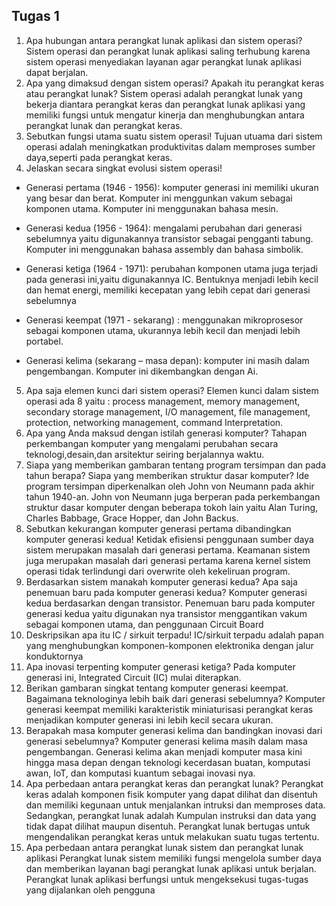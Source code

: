 ## Tugas 1
1.	Apa hubungan antara perangkat lunak aplikasi dan sistem operasi?
Sistem operasi dan perangkat lunak aplikasi saling terhubung karena sistem operasi menyediakan layanan agar perangkat lunak aplikasi dapat berjalan.
2.	Apa yang dimaksud dengan sistem operasi? Apakah itu perangkat keras atau perangkat lunak?
Sistem operasi adalah perangkat lunak yang bekerja diantara perangkat keras dan perangkat lunak aplikasi yang memiliki fungsi untuk mengatur kinerja dan menghubungkan antara perangkat lunak dan perangkat keras.
3.	Sebutkan fungsi utama suatu sistem operasi!
Tujuan utuama dari sistem operasi adalah meningkatkan produktivitas dalam memproses sumber daya,seperti pada perangkat keras. 
4.	Jelaskan secara singkat evolusi sistem operasi!
- Generasi pertama (1946 - 1956): komputer generasi ini memiliki ukuran yang besar dan berat. Komputer ini menggunkan vakum sebagai komponen utama. Komputer ini menggunakan bahasa mesin.

- Generasi kedua (1956 - 1964): mengalami perubahan dari generasi sebelumnya yaitu digunakannya transistor sebagai pengganti tabung. Komputer ini menggunakan bahasa assembly dan bahasa simbolik.

- Generasi ketiga (1964 - 1971): perubahan komponen utama juga terjadi pada generasi ini,yaitu digunakannya IC. Bentuknya menjadi lebih kecil dan hemat energi, memiliki kecepatan yang lebih cepat dari generasi sebelumnya

- Generasi keempat (1971 - sekarang) : menggunakan mikroprosesor sebagai komponen utama, ukurannya lebih kecil dan menjadi lebih portabel. 

- Generasi kelima (sekarang – masa depan): komputer ini masih dalam pengembangan. Komputer ini dikembangkan dengan Ai.
5.	Apa saja elemen kunci dari sistem operasi?
Elemen kunci dalam sistem operasi ada 8 yaitu : process management, memory management, secondary storage management, I/O management, file management, protection, networking management, command Interpretation.
6.	Apa yang Anda maksud dengan istilah generasi komputer?
Tahapan perkembangan komputer yang mengalami perubahan secara teknologi,desain,dan arsitektur seiring berjalannya waktu.
7.	Siapa yang memberikan gambaran tentang program tersimpan dan pada tahun berapa? Siapa yang memberikan struktur dasar komputer?
Ide program tersimpan diperkenalkan oleh John von Neumann pada akhir tahun 1940-an. John von Neumann juga berperan pada perkembangan struktur dasar komputer dengan beberapa tokoh lain yaitu Alan Turing, Charles Babbage, Grace Hopper, dan John Backus.
8.	Sebutkan kekurangan komputer generasi pertama dibandingkan komputer generasi kedua!
Ketidak efisiensi penggunaan sumber daya sistem merupakan masalah dari generasi pertama. Keamanan sistem juga merupakan masalah dari generasi pertama karena kernel sistem operasi tidak terlindungi dari overwrite oleh kekeliruan program.
9.	Berdasarkan sistem manakah komputer generasi kedua? Apa saja penemuan baru pada komputer generasi kedua?
Komputer generasi kedua berdasarkan dengan transistor. Penemuan baru pada komputer generasi kedua yaitu digunakan nya transistor menggantikan vakum sebagai komponen utama, dan penggunaan Circuit Board
10.	Deskripsikan apa itu IC / sirkuit terpadu!
IC/sirkuit terpadu adalah papan yang menghubungkan komponen-komponen elektronika dengan jalur konduktornya
11.	Apa inovasi terpenting komputer generasi ketiga?
Pada komputer generasi ini, Integrated Circuit (IC) mulai diterapkan. 
12.	Berikan gambaran singkat tentang komputer generasi keempat. Bagaimana teknologinya lebih baik dari generasi sebelumnya?
Komputer generasi keempat memiliki karakteristik miniaturisasi perangkat keras menjadikan komputer generasi ini lebih kecil secara ukuran.
13.	Berapakah masa komputer generasi kelima dan bandingkan inovasi dari generasi sebelumnya?
Komputer generasi kelima masih dalam masa pengembangan. Generasi kelima akan menjadi komputer masa kini hingga masa depan dengan teknologi kecerdasan buatan, komputasi awan, IoT, dan komputasi kuantum sebagai inovasi nya.
14.	Apa perbedaan antara perangkat keras dan perangkat lunak?
Perangkat keras adalah komponen fisik komputer yang dapat dilihat dan disentuh dan memiliki kegunaan untuk menjalankan intruksi dan memproses data. Sedangkan, perangkat lunak adalah Kumpulan instruksi dan data yang tidak dapat dilihat maupun disentuh. Perangkat lunak bertugas untuk mengendalikan perangkat keras untuk melakukan suatu tugas tertentu.
15.	Apa perbedaan antara perangkat lunak sistem dan perangkat lunak aplikasi
Perangkat lunak sistem memiliki fungsi mengelola sumber daya dan memberikan layanan bagi perangkat lunak aplikasi untuk berjalan. Perangkat lunak aplikasi berfungsi untuk mengeksekusi tugas-tugas yang dijalankan oleh pengguna
